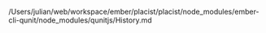 /Users/julian/web/workspace/ember/placist/placist/node_modules/ember-cli-qunit/node_modules/qunitjs/History.md